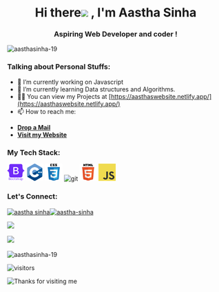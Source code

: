 
<h1 align="center">Hi there<img src="https://github.com/TheDudeThatCode/TheDudeThatCode/blob/master/Assets/Hi.gif" width="29px">  , I'm Aastha Sinha</h1>
<h3 align="center">Aspiring Web Developer and coder !</h3>

<p align="left"> <img src="https://komarev.com/ghpvc/?username=aasthasinha-19&label=Profile%20views&color=0e75b6&style=flat" alt="aasthasinha-19" /> </p>


<h3>Talking about Personal Stuffs:</h3>

- 🔭 I’m currently working on Javascript
- 🌱 I’m currently learning Data structures and Algorithms.
- 👨‍💻 You can view my Projects at [https://aasthaswebsite.netlify.app/](https://aasthaswebsite.netlify.app/)
-  📫 How to reach me:
  * [**Drop a Mail**](mailto:aasthasinha1909@gmail.com)
   * [**Visit my Website**](https://aasthaswebsite.netlify.app/)
    
   


<h3 align="left">My Tech Stack:</h3>
<p align="left"><img src="https://raw.githubusercontent.com/devicons/devicon/master/icons/bootstrap/bootstrap-plain-wordmark.svg" alt="bootstrap" width="40" height="40"/>   <img src="https://raw.githubusercontent.com/devicons/devicon/master/icons/cplusplus/cplusplus-original.svg" alt="cplusplus" width="40" height="40"/>   <img src="https://raw.githubusercontent.com/devicons/devicon/master/icons/css3/css3-original-wordmark.svg" alt="css3" width="40" height="40"/>   <img src="https://www.vectorlogo.zone/logos/git-scm/git-scm-icon.svg" alt="git" width="40" height="40"/>  <img src="https://raw.githubusercontent.com/devicons/devicon/master/icons/html5/html5-original-wordmark.svg" alt="html5" width="40" height="40"/>  <img height="40" width="40" src="https://raw.githubusercontent.com/github/explore/80688e429a7d4ef2fca1e82350fe8e3517d3494d/topics/javascript/javascript.png"> </p>

<h3 align="left">Let's Connect:</h3>


<a href=" https://www.linkedin.com/in/aastha-sinha-738a381b3" target="blank"><img align="center" src="https://cdn.jsdelivr.net/npm/simple-icons@3.0.1/icons/linkedin.svg" alt="aastha sinha" height="30" width="40" /></a><a href="https://medium.com/@aastha-sinha" target="blank"><img align="center" src="https://cdn.jsdelivr.net/npm/simple-icons@3.1.0/icons/medium.svg" alt="aastha-sinha" height="30" width="40" /></a>

<p>
<img height="180em" src="https://github-readme-stats.vercel.app/api?username=aasthasinha-19&show_icons=true&hide_border=true&&count_private=true&include_all_commits=true" />

</p>

<p>
<img height="180em" src="https://github-readme-stats.vercel.app/api/top-langs/?username=aasthasinha-19&exclude_repo=KNN-Image-Classification&show_icons=true&hide_border=true&layout=compact&langs_count=8"/>
</p>
<p><img align="center" src="https://github-readme-streak-stats.herokuapp.com/?user=aasthasinha-19&" alt="aasthasinha-19" /></p>

 ![visitors](https://visitor-badge.glitch.me/badge?page_id=https://github.com/aasthasinha-19)
 
<img height="120" alt="Thanks for visiting me" width="100%" src="https://raw.githubusercontent.com/BrunnerLivio/brunnerlivio/master/images/marquee.svg" />
